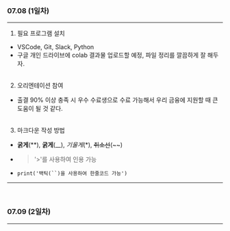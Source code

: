 ###  07.08 (1일차)
---
1. 필요 프로그램 설치
  - VSCode, Git, Slack, Python
  - 구글 개인 드라이브에 colab 결과물 업로드할 예정, 파일 정리를 깔끔하게 잘 해두자. <br>  <br> 

2. 오리엔테이션 참여
  - 출결 90% 이상 충족 시 우수 수료생으로 수료 가능해서 우리 금융에 지원할 때 큰 도움이 될 것 같다.<br>  <br> 

3. 마크다운 작성 방법
  - **굵게**(**), __굵게__(__), *기울게*(*), ~~취소선~~(~~)
  - > '>'를 사용하여 인용 가능
  - `print('백틱(``)을 사용하여 한줄코드 가능')`
***
<br> 

###  07.09 (2일차)
---
